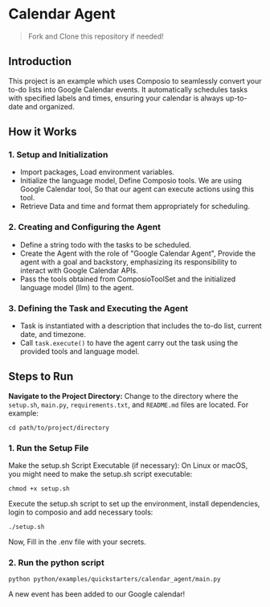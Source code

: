 # Calendar Agent
> Fork and Clone this repository if needed!

## Introduction
This project is an example which uses Composio to seamlessly convert your to-do lists into Google Calendar events. 
It automatically schedules tasks with specified labels and times, ensuring your calendar is always up-to-date and organized.

## How it Works
### 1. Setup and Initialization
* Import packages, Load environment variables.
* Initialize the language model, Define Composio tools. We are using Google Calendar tool, So that our agent can execute actions using this tool.
* Retrieve Data and time and format them appropriately for scheduling.
### 2. Creating and Configuring the Agent
* Define a string todo with the tasks to be scheduled.
* Create the Agent with the role of "Google Calendar Agent", Provide the agent with a goal and backstory, emphasizing its responsibility to interact with Google Calendar APIs.
* Pass the tools obtained from ComposioToolSet and the initialized language model (llm) to the agent.
### 3. Defining the Task and Executing the Agent
* Task is instantiated with a description that includes the to-do list, current date, and timezone.
* Call `task.execute()` to have the agent carry out the task using the provided tools and language model. 
## Steps to Run
**Navigate to the Project Directory:**
Change to the directory where the `setup.sh`, `main.py`, `requirements.txt`, and `README.md` files are located. For example:
```shell
cd path/to/project/directory
```

### 1. Run the Setup File
Make the setup.sh Script Executable (if necessary):
On Linux or macOS, you might need to make the setup.sh script executable:
```shell
chmod +x setup.sh
```
Execute the setup.sh script to set up the environment, install dependencies, login to composio and 
add necessary tools:
```shell
./setup.sh
```
Now, Fill in the .env file with your secrets.

### 2. Run the python script
```shell
python python/examples/quickstarters/calendar_agent/main.py
```
A new event has been added to our Google calendar!
